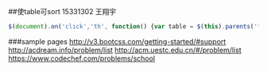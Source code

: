 ##使table可sort
15331302 王翔宇

```javascript
$(document).on('click','th', function() {var table = $(this).parents('table').eq(0);var rows = table.find('tr:gt(0)').toArray().sort(function() {return function(a, b) {var valA = $(a).children('td').eq($(this).index()).text(), valB = $(b).children('td').eq($(this).index()).text();return $.isNumeric(valA) && $.isNumeric(valB) ? valA - valB : valA.localeCompare(valB);};});this.asc = !this.asc;if (!this.asc) rows = rows.reverse();table.children('tbody').empty().html(rows);});
```

###sample pages
http://v3.bootcss.com/getting-started/#support
http://acdream.info/problem/list
http://acm.uestc.edu.cn/#/problem/list
https://www.codechef.com/problems/school